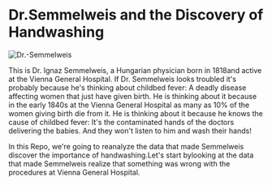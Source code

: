 # Dr.Semmelweis and the Discovery of Handwashing

![Dr.-Semmelweis](https://github.com/Maddy1299/Dr.-Semmelweis-and-the-Discovery-of-Handwashing/blob/2e221bbb552a2ac95be9a88435060b6958530d4d/Dr.%20Semmelweis%20and%20the%20Discovery%20of%20Handwashing/datasets/ignaz_semmelweis_1860.jpeg?raw=true)

This is Dr. Ignaz Semmelweis, a Hungarian physician born in 1818and active at the Vienna General Hospital. If Dr. Semmelweis looks troubled it's probably because he's thinking about childbed fever: A deadly disease affecting women that just have given birth. He is thinking about it because in the early 1840s at the Vienna General Hospital as many as 10% of the women giving birth die from it. He is thinking about it because he knows the cause of childbed fever: It's the contaminated hands of the doctors delivering the babies. And they won't listen to him and wash their hands!

In this Repo, we're going to reanalyze the data that made Semmelweis discover the importance of handwashing.Let's start bylooking at the data that made Semmelweis realize that something was wrong with the procedures at Vienna General Hospital.
